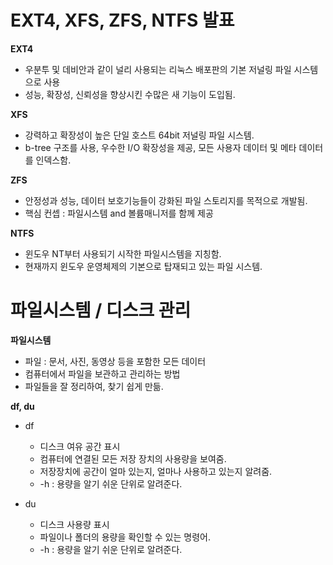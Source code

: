 # EXT4, XFS, ZFS, NTFS 발표

**EXT4**
- 우분투 및 데비안과 같이 널리 사용되는 리눅스 배포판의 기본 저널링 파일 시스템으로 사용<br>
- 성능, 확장성, 신뢰성을 향상시킨 수많은 새 기능이 도입됨.<br>

**XFS**
- 강력하고 확장성이 높은 단일 호스트 64bit 저널링 파일 시스템.<br>
- b-tree 구조를 사용, 우수한 I/O 확장성을 제공, 모든 사용자 데이터 및 메타 데이터를 인덱스함.<br>

**ZFS**
- 안정성과 성능, 데이터 보호기능들이 강화된 파일 스토리지를 목적으로 개발됨.<br>
- 핵심 컨셉 : 파일시스템 and 볼륨매니저를 함께 제공<br>

**NTFS**
- 윈도우 NT부터 사용되기 시작한 파일시스템을 지칭함.<br>
- 현재까지 윈도우 운영체제의 기본으로 탑재되고 있는 파일 시스템.<br>

# 파일시스템 / 디스크 관리

**파일시스템**
- 파일 : 문서, 사진, 동영상 등을 포함한 모든 데이터<br>
- 컴퓨터에서 파일을 보관하고 관리하는 방법<br>
- 파일들을 잘 정리하여, 찾기 쉽게 만듦.<br>

**df, du**

- df
  * 디스크 여유 공간 표시<br>
  * 컴퓨터에 연결된 모든 저장 장치의 사용량을 보여줌.<br>
  * 저장장치에 공간이 얼마 있는지, 얼마나 사용하고 있는지 알려줌.<br>
  * -h : 용량을 알기 쉬운 단위로 알려준다.<br>

- du
  * 디스크 사용량 표시<br>
  * 파일이나 폴더의 용량을 확인할 수 있는 명령어.<br>
  * -h : 용량을 알기 쉬운 단위로 알려준다.<br>
